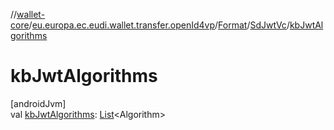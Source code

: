 //[wallet-core](../../../../index.md)/[eu.europa.ec.eudi.wallet.transfer.openId4vp](../../index.md)/[Format](../index.md)/[SdJwtVc](index.md)/[kbJwtAlgorithms](kb-jwt-algorithms.md)

# kbJwtAlgorithms

[androidJvm]\
val [kbJwtAlgorithms](kb-jwt-algorithms.md): [List](https://kotlinlang.org/api/latest/jvm/stdlib/kotlin-stdlib/kotlin.collections/-list/index.html)&lt;Algorithm&gt;
